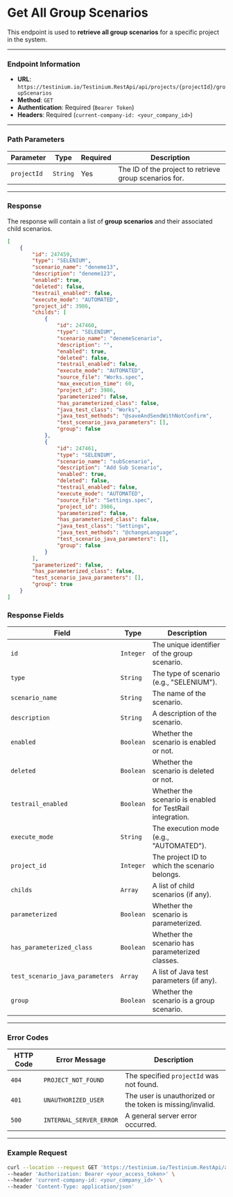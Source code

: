 # Get All Group Scenarios

This endpoint is used to **retrieve all group scenarios** for a specific project in the system.

***

### Endpoint Information

* **URL**: `https://testinium.io/Testinium.RestApi/api/projects/{projectId}/groupScenarios`
* **Method**: `GET`
* **Authentication**: Required (`Bearer Token`)
* **Headers**: Required (`current-company-id: <your_company_id>`)

***

### Path Parameters

| Parameter   | Type     | Required | Description                                            |
| ----------- | -------- | -------- | ------------------------------------------------------ |
| `projectId` | `String` | Yes      | The ID of the project to retrieve group scenarios for. |

***

### Response

The response will contain a list of **group scenarios** and their associated child scenarios.

```json
[
    {
        "id": 247459,
        "type": "SELENIUM",
        "scenario_name": "deneme13",
        "description": "deneme123",
        "enabled": true,
        "deleted": false,
        "testrail_enabled": false,
        "execute_mode": "AUTOMATED",
        "project_id": 3986,
        "childs": [
            {
                "id": 247460,
                "type": "SELENIUM",
                "scenario_name": "denemeScenario",
                "description": "",
                "enabled": true,
                "deleted": false,
                "testrail_enabled": false,
                "execute_mode": "AUTOMATED",
                "source_file": "Works.spec",
                "max_execution_time": 60,
                "project_id": 3986,
                "parameterized": false,
                "has_parameterized_class": false,
                "java_test_class": "Works",
                "java_test_methods": "@saveAndSendWithNotConfirm",
                "test_scenario_java_parameters": [],
                "group": false
            },
            {
                "id": 247461,
                "type": "SELENIUM",
                "scenario_name": "subScenario",
                "description": "Add Sub Scenario",
                "enabled": true,
                "deleted": false,
                "testrail_enabled": false,
                "execute_mode": "AUTOMATED",
                "source_file": "Settings.spec",
                "project_id": 3986,
                "parameterized": false,
                "has_parameterized_class": false,
                "java_test_class": "Settings",
                "java_test_methods": "@changeLanguage",
                "test_scenario_java_parameters": [],
                "group": false
            }
        ],
        "parameterized": false,
        "has_parameterized_class": false,
        "test_scenario_java_parameters": [],
        "group": true
    }
]
```

### Response Fields

| Field                           | Type      | Description                                               |
| ------------------------------- | --------- | --------------------------------------------------------- |
| `id`                            | `Integer` | The unique identifier of the group scenario.              |
| `type`                          | `String`  | The type of scenario (e.g., "SELENIUM").                  |
| `scenario_name`                 | `String`  | The name of the scenario.                                 |
| `description`                   | `String`  | A description of the scenario.                            |
| `enabled`                       | `Boolean` | Whether the scenario is enabled or not.                   |
| `deleted`                       | `Boolean` | Whether the scenario is deleted or not.                   |
| `testrail_enabled`              | `Boolean` | Whether the scenario is enabled for TestRail integration. |
| `execute_mode`                  | `String`  | The execution mode (e.g., "AUTOMATED").                   |
| `project_id`                    | `Integer` | The project ID to which the scenario belongs.             |
| `childs`                        | `Array`   | A list of child scenarios (if any).                       |
| `parameterized`                 | `Boolean` | Whether the scenario is parameterized.                    |
| `has_parameterized_class`       | `Boolean` | Whether the scenario has parameterized classes.           |
| `test_scenario_java_parameters` | `Array`   | A list of Java test parameters (if any).                  |
| `group`                         | `Boolean` | Whether the scenario is a group scenario.                 |

***

### Error Codes

| HTTP Code | Error Message           | Description                                               |
| --------- | ----------------------- | --------------------------------------------------------- |
| `404`     | `PROJECT_NOT_FOUND`     | The specified `projectId` was not found.                  |
| `401`     | `UNAUTHORIZED_USER`     | The user is unauthorized or the token is missing/invalid. |
| `500`     | `INTERNAL_SERVER_ERROR` | A general server error occurred.                          |

***

### Example Request

```bash
curl --location --request GET 'https://testinium.io/Testinium.RestApi/api/projects/{projectId}/groupScenarios' \
--header 'Authorization: Bearer <your_access_token>' \
--header 'current-company-id: <your_company_id>' \
--header 'Content-Type: application/json'
```
